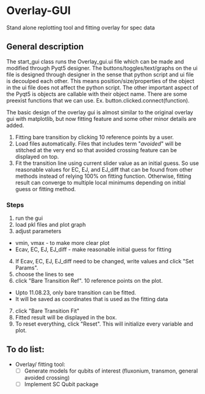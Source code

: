 # Overlay-GUI
Stand alone replotting tool and fitting overlay for spec data
 
## General description
The start_gui class runs the Overlay_gui.ui file which can be made and modified through Pyqt5 designer. 
The buttons/toggles/text/graphs on the ui file is designed through designer in the sense that python script and ui file is decoulped each other.
This means position/size/properties of the object in the ui file does not affect the python script.
The other important aspect of the Pyqt5 is objects are callable with their object name. 
There are some preexist functions that we can use. Ex. button.clicked.connect(function).

The basic design of the overlay gui is almost similar to the original overlay gui with matplotlib, 
but now fitting feature and some other minor details are added.
1. Fitting bare transition by clicking 10 reference points by a user.
2. Load files automatically. 
Files that includes term "_avoided_" will be stitched at the very end so that avoided crossing feature can be displayed on top.
3. Fit the transition line using current slider value as an initial guess.
So use reasonable values for EC, EJ, and EJ_diff that can be found from other methods instead of relying 100% on fitting function. 
Otherwise, fitting result can converge to multiple local minimums depending on initial guess or fitting method.

### Steps
1. run the gui
2. load pkl files and plot graph
3. adjust parameters 
- vmin, vmax - to make more clear plot
- Ecav, EC, EJ, EJ_diff - make reasonable initial guess for fitting
4. If Ecav, EC, EJ, EJ_diff need to be changed, write values and click "Set Params".
5. choose the lines to see
6. click "Bare Transition Ref". 
10 reference points on the plot.
- Upto 11.08.23, only bare transition can be fitted.
- It will be saved as coordinates that is used as the fitting data
7. click "Bare Transition Fit" 
8. Fitted result will be displayed in the box.
9. To reset everything, click "Reset".
This will initialize every variable and plot.
 

## To do list:
- Overlay/ fitting tool:
	- [ ] Generate models for qubits of interest (fluxonium, transmon, general avoided crossing)
	- [ ] Implement SC Qubit package